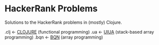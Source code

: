 # HackerRank Problems
Solutions to the HackerRank problems in (mostly) Clojure.

.clj ← [CLOJURE](https://clojure.org) (functional programming)
.ua  ← [UIUA](https://www.uiua.org) (stack-based array programming)
.bqn ← [BQN](https://mlochbaum.github.io/BQN/) (array programming)
